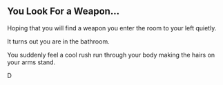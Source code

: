 ## You Look For a Weapon...

 Hoping that you will find a weapon you enter the room to your left quietly. 

It turns out you are in the bathroom. 

You suddenly feel a cool rush run through your body making the hairs on your arms stand. 

D
